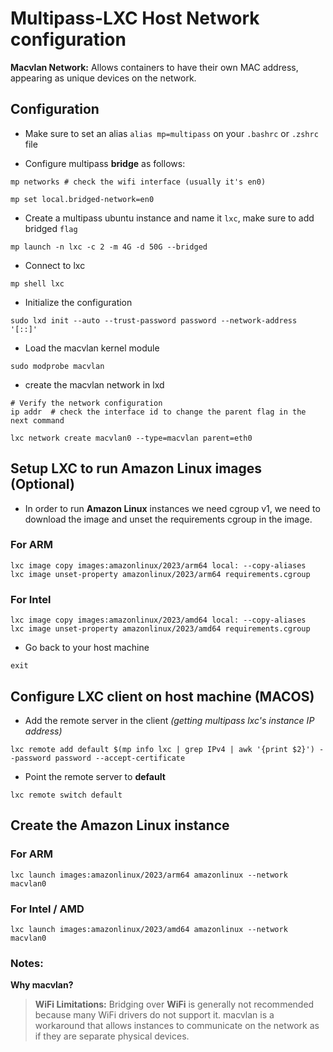 # Multipass-LXC Host Network configuration

**Macvlan Network:** Allows containers to have their own MAC address, appearing as unique devices on the network.



## Configuration

* Make sure to set an alias `alias mp=multipass` on your `.bashrc` or `.zshrc` file

* Configure multipass **bridge** as follows:

```shell
mp networks # check the wifi interface (usually it's en0)

mp set local.bridged-network=en0
```

* Create a multipass ubuntu instance and name it `lxc`, make sure to add bridged `flag`

```shell
mp launch -n lxc -c 2 -m 4G -d 50G --bridged
```

* Connect to lxc

```shell
mp shell lxc
```

* Initialize the configuration

```shell
sudo lxd init --auto --trust-password password --network-address '[::]'
```

* Load the macvlan kernel module
  
```shell
sudo modprobe macvlan
```


* create the macvlan network in lxd

```shell
# Verify the network configuration
ip addr  # check the interface id to change the parent flag in the next command

lxc network create macvlan0 --type=macvlan parent=eth0
```

## Setup LXC to run Amazon Linux images (Optional)

* In order to run **Amazon Linux** instances we need cgroup v1, we need to download the image and unset the requirements cgroup in the image.

### For ARM

```shell
lxc image copy images:amazonlinux/2023/arm64 local: --copy-aliases
lxc image unset-property amazonlinux/2023/arm64 requirements.cgroup
```

### For Intel

```shell
lxc image copy images:amazonlinux/2023/amd64 local: --copy-aliases
lxc image unset-property amazonlinux/2023/amd64 requirements.cgroup
```

* Go back to your host machine

```shell
exit
```

## Configure LXC client on host machine (MACOS)

* Add the remote server in the client *(getting multipass lxc's instance IP address)*

```shell
lxc remote add default $(mp info lxc | grep IPv4 | awk '{print $2}') --password password --accept-certificate
```

* Point the remote server to **default**

```shell
lxc remote switch default
```

## Create the Amazon Linux instance

### For ARM

```shell
lxc launch images:amazonlinux/2023/arm64 amazonlinux --network macvlan0
```

### For Intel / AMD

```shell
lxc launch images:amazonlinux/2023/amd64 amazonlinux --network macvlan0
```

### Notes:

**Why macvlan?**

> **WiFi Limitations:** Bridging over **WiFi** is generally not recommended because many WiFi drivers do not support it. macvlan is a workaround that allows instances to communicate on the network as if they are separate physical devices.